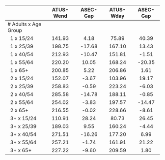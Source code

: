 
|                      |    ATUS-Wend |     ASEC-Gap |    ATUS-Wday |     ASEC-Gap |
| -------------------- | :----------: | :----------: | :----------: | :----------: |
| # Adults x Age Group |              |              |              |              |
| &nbsp;&nbsp;1 x 15/24 |       141.93 |         4.18 |        75.89 |        40.39 |
| &nbsp;&nbsp;1 x 25/39 |       198.75 |       -17.68 |       167.10 |        13.43 |
| &nbsp;&nbsp;1 x 40/54 |       212.93 |       -10.47 |       151.81 |        -1.51 |
| &nbsp;&nbsp;1 x 55/64 |       220.20 |        10.05 |       168.24 |       -20.35 |
| &nbsp;&nbsp;1 x 65+  |       200.85 |         5.22 |       206.86 |         1.61 |
| &nbsp;&nbsp;2 x 15/24 |       152.07 |        -3.67 |       103.96 |        19.17 |
| &nbsp;&nbsp;2 x 25/39 |       258.83 |        -0.59 |       223.24 |        -6.03 |
| &nbsp;&nbsp;2 x 40/54 |       285.58 |       -14.78 |       188.11 |        -0.85 |
| &nbsp;&nbsp;2 x 55/64 |       254.02 |        -3.83 |       197.57 |       -14.47 |
| &nbsp;&nbsp;2 x 65+  |       216.55 |        -0.02 |       228.66 |        -8.61 |
| &nbsp;&nbsp;3+ x 15/24 |       110.91 |        28.24 |        80.73 |        26.45 |
| &nbsp;&nbsp;3+ x 25/39 |       189.03 |         9.55 |       160.24 |        -4.44 |
| &nbsp;&nbsp;3+ x 40/54 |       271.51 |       -16.26 |       177.20 |         6.99 |
| &nbsp;&nbsp;3+ x 55/64 |       257.21 |        -1.74 |       161.91 |        21.22 |
| &nbsp;&nbsp;3+ x 65+ |       227.22 |        -9.60 |       209.59 |         1.80 |

